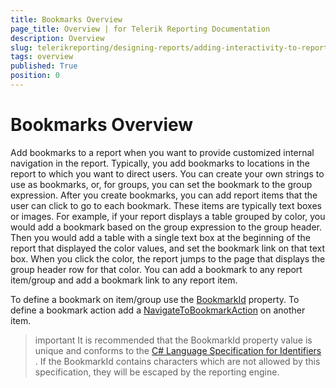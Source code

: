 ```yaml
---
title: Bookmarks Overview
page_title: Overview | for Telerik Reporting Documentation
description: Overview
slug: telerikreporting/designing-reports/adding-interactivity-to-reports/bookmarks/overview
tags: overview
published: True
position: 0
---
```


# Bookmarks Overview



Add bookmarks to a report when you want to provide customized internal navigation in the report. Typically, you add bookmarks to locations in         the report to which you want to direct users. You can create your own strings to use as bookmarks,         or, for groups, you can set the bookmark to the group expression. After you create bookmarks,         you can add report items that the user         can click to go to each bookmark. These items are typically text boxes or images. For example, if your report         displays a table grouped by color, you would add a bookmark based on the group expression to the group header.         Then you would add a table with a single text box at the beginning of the report that displayed the color values,         and set the bookmark link on that text box. When you click the color, the report jumps to the page that displays         the group header row for that color. You can add a bookmark to any report item/group and add a bookmark link to any         report item.       

To define a bookmark on item/group use the [BookmarkId](/reporting/api/Telerik.Reporting.ReportItemBase#Telerik_Reporting_ReportItemBase_BookmarkId) property. To define a bookmark action add a         [NavigateToBookmarkAction](/reporting/api/Telerik.Reporting.NavigateToBookmarkAction) on another item.       

>important It is recommended that the BookmarkId property value is unique and conforms to the  [C# Language Specification for Identifiers](https://msdn.microsoft.com/en-us/library/aa664670) . If the BookmarkId contains characters which are not allowed by this specification, they will be escaped by the reporting engine.         

